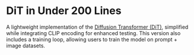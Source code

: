 # DiT in Under 200 Lines  

A lightweight implementation of the [Diffusion Transformer (DiT)](https://github.com/facebookresearch/DiT), simplified while integrating CLIP encoding for enhanced testing. This version also includes a training loop, allowing users to train the model on prompt + image datasets.
